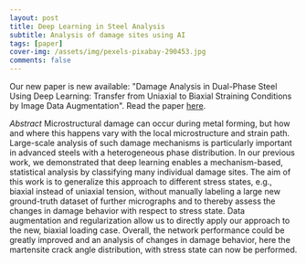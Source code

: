 ```yaml
---
layout: post
title: Deep Learning in Steel Analysis
subtitle: Analysis of damage sites using AI
tags: [paper]
cover-img: /assets/img/pexels-pixabay-290453.jpg
comments: false
---
```


Our new paper is new available: "Damage Analysis in Dual-Phase Steel Using Deep Learning: Transfer from Uniaxial to Biaxial Straining Conditions by Image Data Augmentation".
Read the paper [here](https://link.springer.com/article/10.1007/s11837-020-04404-0).

*Abstract*
Microstructural damage can occur during metal forming, but how and where this happens vary with the local microstructure and strain path. Large-scale analysis of such damage mechanisms is particularly important in advanced steels with a heterogeneous phase distribution. In our previous work, we demonstrated that deep learning enables a mechanism-based, statistical analysis by classifying many individual damage sites. The aim of this work is to generalize this approach to different stress states, e.g., biaxial instead of uniaxial tension, without manually labeling a large new ground-truth dataset of further micrographs and to thereby assess the changes in damage behavior with respect to stress state. Data augmentation and regularization allow us to directly apply our approach to the new, biaxial loading case. Overall, the network performance could be greatly improved and an analysis of changes in damage behavior, here the martensite crack angle distribution, with stress state can now be performed.

